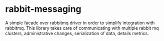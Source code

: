 # rabbit-messaging
A simple facade over rabbitmq driver in order to simplify integration with rabbitmq. This library takes care of communicating with multiple rabbit mq clusters, administrative changes, serialization of data, details metrics.
